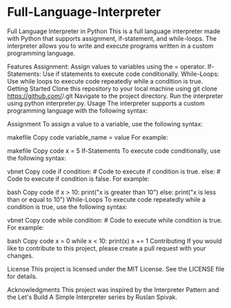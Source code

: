 # Full-Language-Interpreter

Full Language Interpreter in Python
This is a full language interpreter made with Python that supports assignment, if-statement, and while-loops. The interpreter allows you to write and execute programs written in a custom programming language.

Features
Assignment: Assign values to variables using the = operator.
If-Statements: Use if statements to execute code conditionally.
While-Loops: Use while loops to execute code repeatedly while a condition is true.
Getting Started
Clone this repository to your local machine using git clone https://github.com/<username>/<repository>.git
Navigate to the project directory.
Run the interpreter using python interpreter.py.
Usage
The interpreter supports a custom programming language with the following syntax:

Assignment
To assign a value to a variable, use the following syntax:

makefile
Copy code
variable_name = value
For example:

makefile
Copy code
x = 5
If-Statements
To execute code conditionally, use the following syntax:

vbnet
Copy code
if condition:
    # Code to execute if condition is true.
else:
    # Code to execute if condition is false.
For example:

bash
Copy code
if x > 10:
    print("x is greater than 10")
else:
    print("x is less than or equal to 10")
While-Loops
To execute code repeatedly while a condition is true, use the following syntax:

vbnet
Copy code
while condition:
    # Code to execute while condition is true.
For example:

bash
Copy code
x = 0
while x < 10:
    print(x)
    x += 1
Contributing
If you would like to contribute to this project, please create a pull request with your changes.

License
This project is licensed under the MIT License. See the LICENSE file for details.

Acknowledgments
This project was inspired by the Interpreter Pattern and the Let's Build A Simple Interpreter series by Ruslan Spivak.
